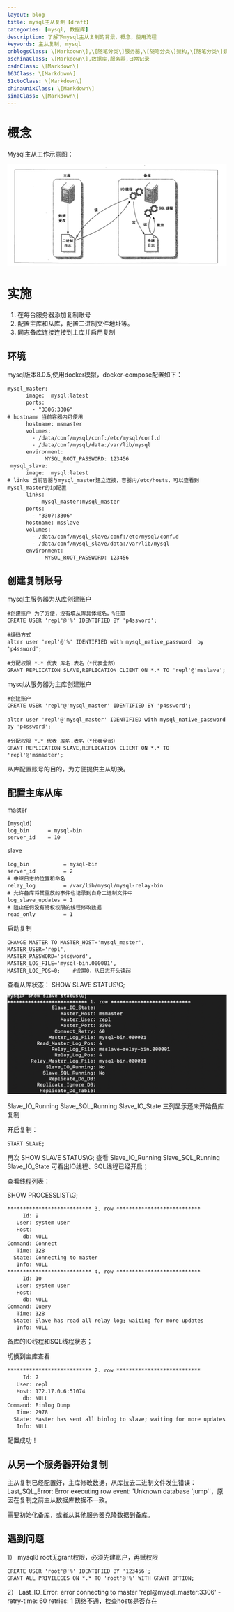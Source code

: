 ```yaml
---
layout: blog
title: mysql主从复制【draft】
categories: [mysql, 数据库]
description: 了解下mysql主从复制的背景，概念，使用流程
keywords: 主从复制, mysql
cnblogsClass: \[Markdown\],\[随笔分类\]服务器,\[随笔分类\]架构,\[随笔分类\]数据库
oschinaClass: \[Markdown\],数据库,服务器,日常记录
csdnClass: \[Markdown\]
163Class: \[Markdown\]
51ctoClass: \[Markdown\]
chinaunixClass: \[Markdown\]
sinaClass: \[Markdown\]
---
```


# 概念
Mysql主从工作示意图：

![image](https://raw.githubusercontent.com/WalkingSun/WindBlog/gh-pages/images/blog/WX20190308-150553@2x.png)


# 实施
1. 在每台服务器添加复制账号
2. 配置主库和从库，配置二进制文件地址等。
3. 同志备库连接连接到主库并启用复制

## 环境
mysql版本8.0.5,使用docker模拟，docker-compose配置如下：

```
mysql_master:
      image:  mysql:latest
      ports:
        - "3306:3306"
# hostname 当前容器内可使用        
      hostname: msmaster
      volumes:
        - /data/conf/mysql/conf:/etc/mysql/conf.d
        - /data/conf/mysql/data:/var/lib/mysql
      environment:
            MYSQL_ROOT_PASSWORD: 123456
 mysql_slave:
      image:  mysql:latest
# links 当前容器与mysql_master建立连接，容器内/etc/hosts，可以查看到mysql_master的ip配置
      links:
         - mysql_master:mysql_master
      ports:
        - "3307:3306"
      hostname: msslave
      volumes:
        - /data/conf/mysql_slave/conf:/etc/mysql/conf.d
        - /data/conf/mysql_slave/data:/var/lib/mysql
      environment:
            MYSQL_ROOT_PASSWORD: 123456

```


## 创建复制账号 
mysql主服务器为从库创建账户

```
#创建账户 为了方便，没有填从库具体域名，%任意
CREATE USER 'repl'@'%' IDENTIFIED BY 'p4ssword';

#编码方式
alter user 'repl'@'%' IDENTIFIED with mysql_native_password  by 'p4ssword';

#分配权限 *.* 代表 库名.表名（*代表全部）
GRANT REPLICATION SLAVE,REPLICATION CLIENT ON *.* TO 'repl'@'msslave';

```

mysql从服务器为主库创建账户

```
#创建账户
CREATE USER 'repl'@'mysql_master' IDENTIFIED BY 'p4ssword';

alter user 'repl'@'mysql_master' IDENTIFIED with mysql_native_password  by 'p4ssword';

#分配权限 *.* 代表 库名.表名（*代表全部）
GRANT REPLICATION SLAVE,REPLICATION CLIENT ON *.* TO 'repl'@'msmaster';

```

从库配置账号的目的，为方便提供主从切换。

## 配置主库从库

master
```
[mysqld]
log_bin      = mysql-bin
server_id    = 10
```


slave
```
log_bin           = mysql-bin
server_id         = 2
# 中继日志的位置和命名
relay_log         = /var/lib/mysql/mysql-relay-bin
# 允许备库将其重放的事件也记录到自身二进制文件中
log_slave_updates = 1
# 阻止任何没有特权权限的线程修改数据
read_only         = 1
```


启动复制
```
CHANGE MASTER TO MASTER_HOST='mysql_master',
MASTER_USER='repl',
MASTER_PASSWORD='p4ssword',
MASTER_LOG_FILE='mysql-bin.000001',
MASTER_LOG_POS=0;    #设置0，从日志开头读起

```

查看从库状态：
SHOW SLAVE STATUS\G;

![image](https://raw.githubusercontent.com/WalkingSun/WindBlog/gh-pages/images/blog/WX20190307-160133@2x.png)


Slave_IO_Running Slave_SQL_Running Slave_IO_State 三列显示还未开始备库复制


开启复制：
```
START SLAVE;
```

再次 SHOW SLAVE STATUS\G; 查看 Slave_IO_Running Slave_SQL_Running Slave_IO_State 可看出IO线程、SQL线程已经开启；


查看线程列表：

SHOW PROCESSLIST\G;

```shell
*************************** 3. row ***************************
     Id: 9
   User: system user
   Host: 
     db: NULL
Command: Connect
   Time: 328
  State: Connecting to master
   Info: NULL
*************************** 4. row ***************************
     Id: 10
   User: system user
   Host: 
     db: NULL
Command: Query
   Time: 328
  State: Slave has read all relay log; waiting for more updates
   Info: NULL
```
备库的IO线程和SQL线程状态；

切换到主库查看
```
*************************** 2. row ***************************
     Id: 7
   User: repl
   Host: 172.17.0.6:51074
     db: NULL
Command: Binlog Dump
   Time: 2978
  State: Master has sent all binlog to slave; waiting for more updates
   Info: NULL
```

配置成功！

## 从另一个服务器开始复制
主从复制已经配置好，主库修改数据，从库拉去二进制文件发生错误： Last_SQL_Error: Error executing row event: 'Unknown database 'jump''，原因在复制之前主从数据库数据不一致。

需要初始化备库，或者从其他服务器克隆数据到备库。




## 遇到问题
1） mysql8 root无grant权限，必须先建账户，再赋权限

```
CREATE USER 'root'@'%' IDENTIFIED BY '123456';
GRANT ALL PRIVILEGES ON *.* TO 'root'@'%' WITH GRANT OPTION;
```
2） Last_IO_Error: error connecting to master 'repl@mysql_master:3306' - retry-time: 60  retries: 1
网络不通，检查hosts是否存在

